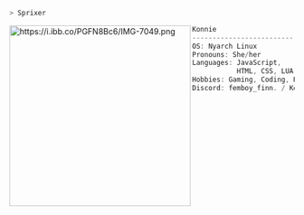 ```zsh
> Sprixer
```

<img align="left" src="https://i.ibb.co/PGFN8Bc6/IMG-7049.png" alt="https://i.ibb.co/PGFN8Bc6/IMG-7049.png" width="320" /> 


```csharp
Konnie
-------------------------
OS: Nyarch Linux
Pronouns: She/her
Languages: JavaScript,
           HTML, CSS, LUA, Python.
Hobbies: Gaming, Coding, Relaxing
Discord: femboy_finn. / Konnie
```
